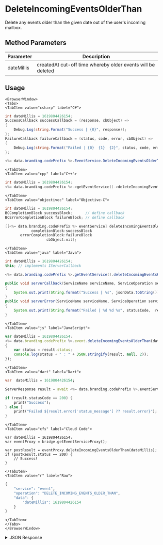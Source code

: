 # DeleteIncomingEventsOlderThan

Delete any events older than the given date out of the user's incoming mailbox.

<PartialServop service_name="event" operation_name="DELETE_INCOMING_EVENTS_OLDER_THAN" />

## Method Parameters
Parameter | Description
--------- | -----------
dateMillis | createdAt cut-off time whereby older events will be deleted

## Usage

```mdx-code-block
<BrowserWindow>
<Tabs>
<TabItem value="csharp" label="C#">
```

```csharp
int dateMillis = 1619804426154;
SuccessCallback successCallback = (response, cbObject) =>
{
    Debug.Log(string.Format("Success | {0}", response));
};
FailureCallback failureCallback = (status, code, error, cbObject) =>
{
    Debug.Log(string.Format("Failed | {0}  {1}  {2}", status, code, error));
};

<%= data.branding.codePrefix %>.EventService.DeleteIncomingEventsOlderThan(dateMillis, successCallback, failureCallback);
```

```mdx-code-block
</TabItem>
<TabItem value="cpp" label="C++">
```

```cpp
int dateMillis = 1619804426154;
<%= data.branding.codePrefix %>->getEventService()->deleteIncomingEventsOlderThan(dateMillis, this);
```

```mdx-code-block
</TabItem>
<TabItem value="objectivec" label="Objective-C">
```

```objectivec
int dateMillis = 1619804426154;
BCCompletionBlock successBlock;      // define callback
BCErrorCompletionBlock failureBlock; // define callback

[[<%= data.branding.codePrefix %> eventService] deleteIncomingEventsOlderThan:dateMillis
            completionBlock:successBlock
       errorCompletionBlock:failureBlock
                   cbObject:nil];
```

```mdx-code-block
</TabItem>
<TabItem value="java" label="Java">
```

```java
int dateMillis = 1619804426154;
this; // implements IServerCallback

<%= data.branding.codePrefix %>.getEventService().deleteIncomingEventsOlderThan(dateMillis, this);

public void serverCallback(ServiceName serviceName, ServiceOperation serviceOperation, JSONObject jsonData)
{
    System.out.print(String.format("Success | %s", jsonData.toString()));
}
public void serverError(ServiceName serviceName, ServiceOperation serviceOperation, int statusCode, int reasonCode, String jsonError)
{
    System.out.print(String.format("Failed | %d %d %s", statusCode,  reasonCode, jsonError.toString()));
}
```

```mdx-code-block
</TabItem>
<TabItem value="js" label="JavaScript">
```

```javascript
var dateMillis = 1619804426154;
<%= data.branding.codePrefix %>.event.deleteIncomingEventsOlderThan(dateMillis, result =>
{
	var status = result.status;
	console.log(status + " : " + JSON.stringify(result, null, 2));
});
```

```mdx-code-block
</TabItem>
<TabItem value="dart" label="Dart">
```

```dart
var  dateMillis = 1619804426154;

ServerResponse result = await <%= data.branding.codePrefix %>.eventService.deleteIncomingEventsOlderThan(dateMillis:dateMillis);

if (result.statusCode == 200) {
    print("Success");
} else {
    print("Failed ${result.error['status_message'] ?? result.error}");
}
```

```mdx-code-block
</TabItem>
<TabItem value="cfs" label="Cloud Code">
```

```cfscript
var dateMillis = 1619804426154;
var eventProxy = bridge.getEventServiceProxy();

var postResult = eventProxy.deleteIncomingEventsOlderThan(dateMillis);
if (postResult.status == 200) {
    // Success!
}
```

```mdx-code-block
</TabItem>
<TabItem value="r" label="Raw">
```

```r
{
	"service": "event",
	"operation": "DELETE_INCOMING_EVENTS_OLDER_THAN",
	"data": {
		"dateMillis": 1619804426154
	}
}
```

```mdx-code-block
</TabItem>
</Tabs>
</BrowserWindow>
```

<details>
<summary>JSON Response</summary>

```json
{
  "data": {
    "deleted": true,
    "deletedCount": 2
  },
  "status": 200
}
```
</details>

